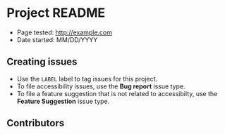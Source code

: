 # Project README

- Page tested: http://example.com
- Date started: MM/DD/YYYY

## Creating issues

- Use the `LABEL` label to tag issues for this project.
- To file accessibility issues, use the **Bug report** issue type.
- To file a feature suggestion that is not related to accessibilty, use the **Feature Suggestion** issue type.

## Contributors

<!-- A list of everyone who joined the jam! -->